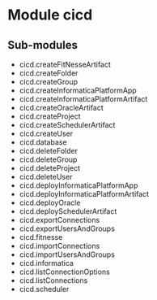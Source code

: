 Module cicd
===========

Sub-modules
-----------
* cicd.createFitNesseArtifact
* cicd.createFolder
* cicd.createGroup
* cicd.createInformaticaPlatformApp
* cicd.createInformaticaPlatformArtifact
* cicd.createOracleArtifact
* cicd.createProject
* cicd.createSchedulerArtifact
* cicd.createUser
* cicd.database
* cicd.deleteFolder
* cicd.deleteGroup
* cicd.deleteProject
* cicd.deleteUser
* cicd.deployInformaticaPlatformApp
* cicd.deployInformaticaPlatformArtifact
* cicd.deployOracle
* cicd.deploySchedulerArtifact
* cicd.exportConnections
* cicd.exportUsersAndGroups
* cicd.fitnesse
* cicd.importConnections
* cicd.importUsersAndGroups
* cicd.informatica
* cicd.listConnectionOptions
* cicd.listConnections
* cicd.scheduler